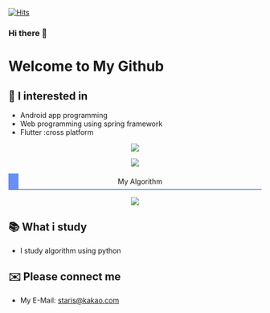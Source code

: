 

[![Hits](https://hits.seeyoufarm.com/api/count/incr/badge.svg?url=https%3A%2F%2Fgithub.com%2FOdyflame%2Fsungdoolim)](https://hits.seeyoufarm.com)

### Hi there 👋

# Welcome to My Github

## 📱 I interested in
 - Android app programming
 - Web programming using spring framework
 - Flutter :cross platform
 <div align="center">
<p><p>
  <img src="https://github-readme-stats.vercel.app/api?username=sungdoolim&show_icons=true&theme=tokyonight">
<p><p>
 <img src="https://github-readme-stats.vercel.app/api/top-langs/?username=sungdoolim&layout=compact&theme=tokyonight">
 
 <p><p>
 <p style="border-left: 20px solid #688FF4; padding: 0.5em; border-bottom: 2px solid #688FF4; ">My Algorithm</p>
 <a href="https://solved.ac/sungdoolim"><img src="http://mazassumnida.wtf/api/v2/generate_badge?boj=sungdoolim"></a>
 </div>

## 📚 What i study
 - I study algorithm using python

## ✉️ Please connect me
 - My E-Mail: staris@kakao.com

<!--
**sungdoolim/sungdoolim** is a ✨ _special_ ✨ repository because its `README.md` (this file) appears on your GitHub profile.

Here are some ideas to get you started:

- 🔭 I’m currently working on ...
- 🌱 I’m currently learning ...
- 👯 I’m looking to collaborate on ...
- 🤔 I’m looking for help with ...
- 💬 Ask me about ...
- 📫 How to reach me: ...
- 😄 Pronouns: ...
- ⚡ Fun fact: ...
-->
